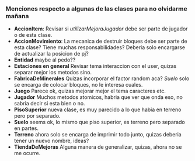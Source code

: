 ### Menciones respecto a algunas de las clases para no olvidarme mañana

*   **AccionItem**: Revisar si *utilizarMejoraJugador* debe ser parte de jugador o de esta clase.
* **AccionMovimiento**: La mecanica de destruir bloques debe ser parte de esta clase? Tiene muchas responsabilidades? Deberia solo encargarse de actualizar la posicion de pj?
* **Entidad** maybe al pedo??
* **Estaciones en general** Revisar tema interaccion con el user, quizas separar mejor los metodos sino.
* **FabricaDeMinerales** Quizas incorporar el factor random aca? *Suelo* solo se encarga de colocar bloques, no le interesa cuales.
* **Juego** Parece ok, quizas mejorar mejor el tema caracteres etc.
* **Jugador** Muchos metodos atomicos, habria que ver que onda eso, no sabria decir si esta bien o no.
* **PisoSuperior** nueva clase, es muy parecido a lo que habia en terreno pero por separado.
* **Suelo** seems ok, lo mismo que piso superior, es terreno pero separado en partes.
* **Terreno** ahora solo se encarga de imprimir todo junto, quizas deberia tener un nuevo nombre, ideas?
* **TiendaDeMejoras** Alguna manera de generalizar, quizas, ahora no se me ocurre.
